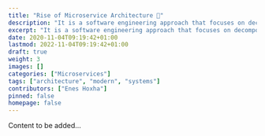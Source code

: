 ```yaml
---
title: "Rise of Microservice Architecture 👋"
description: "It is a software engineering approach that focuses on decomposing an application into single-function modules with well defined interfaces."
excerpt: "It is a software engineering approach that focuses on decomposing an application into single-function modules with well defined interfaces."
date: 2020-11-04T09:19:42+01:00
lastmod: 2022-11-04T09:19:42+01:00
draft: true
weight: 3
images: []
categories: ["Microservices"]
tags: ["architecture", "modern", "systems"]
contributors: ["Enes Hoxha"]
pinned: false
homepage: false
---
```


Content to be added...
